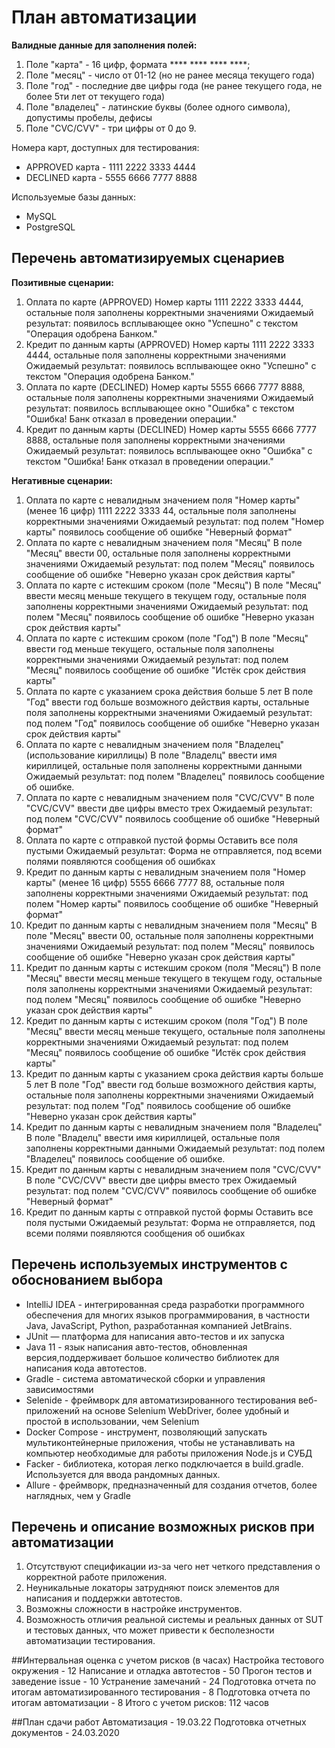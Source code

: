# План автоматизации

**Валидные данные для заполнения полей:**
1. Поле "карта" - 16 цифр, формата **** **** **** ****;
2. Поле "месяц" - число от 01-12 (но не ранее месяца текущего года)
3. Поле "год" - последние две цифры года (не ранее текущего года, не более 5ти лет от текущего года)
4. Поле "владелец" - латинские буквы (более одного символа), допустимы пробелы, дефисы
5. Поле "CVC/CVV" - три цифры от 0 до 9. 


Номера карт, доступных для тестирования:

* APPROVED карта - 1111 2222 3333 4444
* DECLINED карта - 5555 6666 7777 8888

Используемые базы данных:
* MySQL
* PostgreSQL

## Перечень автоматизируемых сценариев 
**Позитивные сценарии:**
1. Оплата по карте (APPROVED)
   Номер карты 1111 2222 3333 4444, остальные поля заполнены корректными значениями
   Ожидаемый результат: появилось всплывающее окно "Успешно" с текстом "Операция одобрена Банком."
2. Кредит по данным карты (APPROVED)
   Номер карты 1111 2222 3333 4444, остальные поля заполнены корректными значениями
   Ожидаемый результат: появилось всплывающее окно "Успешно" с текстом "Операция одобрена Банком."
3. Оплата по карте (DECLINED)
   Номер карты 5555 6666 7777 8888, остальные поля заполнены корректными значениями
   Ожидаемый результат: появилось всплывающее окно "Ошибка" с текстом "Ошибка! Банк отказал в проведении операции."
4. Кредит по данным карты (DECLINED)
   Номер карты 5555 6666 7777 8888, остальные поля заполнены корректными значениями
   Ожидаемый результат: появилось всплывающее окно "Ошибка" с текстом "Ошибка! Банк отказал в проведении операции."

**Негативные сценарии:**
1. Оплата по карте с невалидным значением поля "Номер карты" (менее 16 цифр)
   1111 2222 3333 44, остальные поля заполнены корректными значениями
   Ожидаемый результат: под полем "Номер карты" появилось сообщение об ошибке "Неверный формат"
2. Оплата по карте с невалидным значением поля "Месяц"
   В поле "Месяц" ввести 00, остальные поля заполнены корректными значениями
   Ожидаемый результат: под полем "Месяц" появилось сообщение об ошибке "Неверно указан срок действия карты"
3. Оплата по карте с истекшим сроком (поле "Месяц")
   В поле "Месяц" ввести месяц меньше текущего в текущем году, остальные поля заполнены корректными значениями
   Ожидаемый результат: под полем "Месяц" появилось сообщение об ошибке "Неверно указан срок действия карты"
4. Оплата по карте с истекшим сроком (поле "Год")
   В поле "Месяц" ввести  год меньше текущего, остальные поля заполнены корректными значениями
   Ожидаемый результат: под полем "Месяц" появилось сообщение об ошибке "Истёк срок действия карты"
5. Оплата по карте с указанием срока действия больше 5 лет
   В поле "Год" ввести год больше возможного действия карты, остальные поля заполнены корректными значениями
   Ожидаемый результат: под полем "Год" появилось сообщение об ошибке "Неверно указан срок действия карты"
6. Оплата по карте с невалидным значением поля "Владелец" (использование кириллицы)
   В поле "Владелц" ввести имя кириллицей, остальные поля заполнены корректными данными
   Ожидаемый результат: под полем "Владелец" появилось сообщение об ошибке.
7. Оплата по карте с невалидным значением поля "CVC/CVV"
   В поле "CVC/CVV" ввести две цифры вместо трех
   Ожидаемый результат: под полем "CVC/CVV" появилось сообщение об ошибке "Неверный формат"
8. Оплата по карте с отправкой пустой формы
   Оставить все поля пустыми
   Ожидаемый результат: Форма не отправляется, под всеми полями появляются сообщения об ошибках
9. Кредит по данным карты с невалидным значением поля "Номер карты" (менее 16 цифр)
   5555 6666 7777 88, остальные поля заполнены корректными значениями
   Ожидаемый результат: под полем "Номер карты" появилось сообщение об ошибке "Неверный формат"
10. Кредит по данным карты с невалидным значением поля "Месяц"
     В поле "Месяц" ввести 00, остальные поля заполнены корректными значениями
     Ожидаемый результат: под полем "Месяц" появилось сообщение об ошибке "Неверно указан срок действия карты"
11. Кредит по данным карты с истекшим сроком (поля "Месяц")
    В поле "Месяц" ввести месяц меньше текущего в текущем году, остальные поля заполнены корректными значениями
    Ожидаемый результат: под полем "Месяц" появилось сообщение об ошибке "Неверно указан срок действия карты"
12. Кредит по данным карты с истекшим сроком (поля "Год")
    В поле "Месяц" ввести месяц меньше текущего, остальные поля заполнены корректными значениями
    Ожидаемый результат: под полем "Месяц" появилось сообщение об ошибке "Истёк срок действия карты"
13. Кредит по данным карты с указанием срока действия карты больше 5 лет
    В поле "Год" ввести год больше возможного действия карты, остальные поля заполнены корректными значениями
    Ожидаемый результат: под полем "Год" появилось сообщение об ошибке "Неверно указан срок действия карты"
14. Кредит по данным карты с невалидным значением поля "Владелец"
    В поле "Владелц" ввести имя кириллицей, остальные поля заполнены корректными данными
    Ожидаемый результат: под полем "Владелец" появилось сообщение об ошибке.
15. Кредит по данным карты с невалидным значением поля "CVC/CVV"
    В поле "CVC/CVV" ввести две цифры вместо трех
    Ожидаемый результат: под полем "CVC/CVV" появилось сообщение об ошибке "Неверный формат"
16. Кредит по данным карты с отправкой пустой формы
    Оставить все поля пустыми
    Ожидаемый результат: Форма не отправляется, под всеми полями появляются сообщения об ошибках

## Перечень используемых инструментов с обоснованием выбора
* IntelliJ IDEA - интегрированная среда разработки программного обеспечения для многих языков программирования, в частности Java, JavaScript, Python, разработанная компанией JetBrains.
* JUnit — платформа для написания авто-тестов и их запуска
* Java 11 - язык написания авто-тестов, обновленная версия,поддерживает большое количество библиотек для написания кода автотестов.
* Gradle - система автоматической сборки и управления зависимостями
* Selenide - фреймворк для автоматизированного тестирования веб-приложений на основе Selenium WebDriver, более удобный и простой в использовании, чем Selenium
* Docker Compose - инструмент, позволяющий запускать мультиконтейнерные приложения, чтобы не устанавливать на компьютер необходимые для работы приложения Node.js и СУБД
* Facker - библиотека, которая легко подключается в build.gradle. Используется для ввода рандомных данных.
* Allure - фреймворк, предназначенный для создания отчетов, более наглядных, чем у Gradle

## Перечень и описание возможных рисков при автоматизации
1. Отсутствуют спецификации из-за чего нет четкого представления о корректной работе приложения.
2. Неуникальные локаторы затрудняют поиск элементов для написания и поддержки автотестов.
3. Возможны сложности в настройке инструментов.
4. Возможность отличия реальной системы и реальных данных от SUT и тестовых данных, что может привести к бесполезности автоматизации тестирования.

##Интервальная оценка с учетом рисков (в часах)
Настройка тестового окружения - 12
Написание и отладка автотестов - 50
Прогон тестов и заведение issue - 10
Устранение замечаний - 24
Подготовка отчета по итогам автоматизированного тестирования - 8
Подготовка отчета по итогам автоматизации - 8
Итого с учетом рисков: 112 часов

##План сдачи работ
Автоматизация - 19.03.22
Подготовка отчетных документов - 24.03.2020